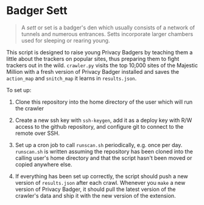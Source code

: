 # Badger Sett

> A *sett* or set is a badger's den which usually consists of a network of tunnels
  and numerous entrances. Setts incorporate larger chambers used for sleeping or
  rearing young.

This script is designed to raise young Privacy Badgers by teaching them a little
about the trackers on popular sites, thus preparing them to fight trackers out
in the wild. `crawler.py` visits the top 10,000 sites of the Majestic Million
with a fresh version of Privacy Badger installed and saves the `action_map` and
`snitch_map` it learns in `results.json`. 

To set up:

1. Clone this repository into the home directory of the user which will run the
   crawler

2. Create a new ssh key with `ssh-keygen`, add it as a deploy key with R/W
   access to the github repository, and configure git to connect to the remote
   over SSH.

3. Set up a cron job to call `runscan.sh` periodically, e.g. once per day.
   `runscan.sh` is written assuming the repository has been cloned into the
   calling user's home directory and that the script hasn't been moved or copied
   anywhere else.

4. If everything has been set up correctly, the script should push a new version
   of `results.json` after each crawl. Whenever you `make` a new version of
   Privacy Badger, it should pull the latest version of the crawler's data and
   ship it with the new version of the extension.
